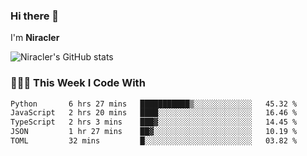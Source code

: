 ### Hi there 👋

I'm **Niracler**

![Niracler's GitHub stats](https://github-readme-stats.vercel.app/api?username=Niracler&show_icons=true)


### 👨🏻‍💻 This Week I Code With

<!--START_SECTION:waka-->

```txt
Python       6 hrs 27 mins   ███████████▒░░░░░░░░░░░░░   45.32 %
JavaScript   2 hrs 20 mins   ████░░░░░░░░░░░░░░░░░░░░░   16.46 %
TypeScript   2 hrs 3 mins    ███▓░░░░░░░░░░░░░░░░░░░░░   14.45 %
JSON         1 hr 27 mins    ██▓░░░░░░░░░░░░░░░░░░░░░░   10.19 %
TOML         32 mins         █░░░░░░░░░░░░░░░░░░░░░░░░   03.82 %
```

<!--END_SECTION:waka-->
